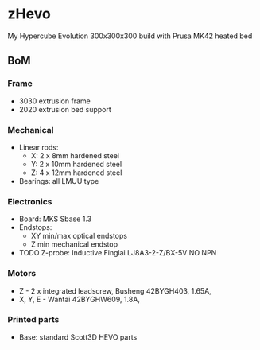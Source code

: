 # zHevo
My Hypercube Evolution 300x300x300 build with Prusa MK42 heated bed

## BoM
### Frame
- 3030 extrusion frame
- 2020 extrusion bed support

### Mechanical
- Linear rods:
  - X: 2 x 8mm hardened steel
  - Y: 2 x 10mm hardened steel
  - Z: 4 x 12mm hardened steel
- Bearings: all LMUU type

### Electronics
- Board: MKS Sbase 1.3
- Endstops:
  - XY min/max optical endstops
  - Z min mechanical endstop
- TODO Z-probe: Inductive Finglai LJ8A3-2-Z/BX-5V NO NPN

### Motors
- Z - 2 x integrated leadscrew, Busheng 42BYGH403, 1.65A, 
- X, Y, E - Wantai 42BYGHW609, 1.8A, 

### Printed parts
- Base: standard Scott3D HEVO parts
